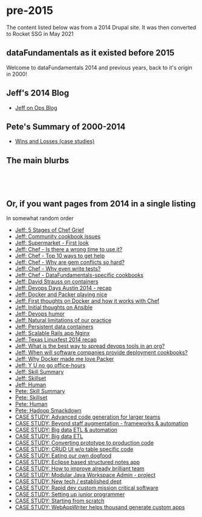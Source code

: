 # pre-2015

The content listed below was from a 2014 Drupal site. It was then converted to Rocket SSG in May 2021

## dataFundamentals as it existed before 2015

Welcome to dataFundamentals 2014 and previous years, back to it's origin in 2000!


## Jeff's 2014 Blog

- [Jeff on Ops Blog](/content/jeff-on-ops-blog)

## Pete's Summary of 2000-2014

- [Wins and Losses (case studies)](/content/wins-and-losses)

## The main blurbs


<a href="/content/dev-offerings"><img alt=""
                src="/_merged_assets/_static/images/peteBanner.jpg" /></a>
                
<a href="/content/ops-offerings"><img alt=""
src="/_merged_assets/_static/images/opsJeffBanner.jpg" /></a>

<a href="/content/df.lab"><img alt=""
src="/_merged_assets/_static/images/scienceBanner.jpg" /></a>

<a href="/content/unicorn-gap"><img alt=""
src="/_merged_assets/_static/images/unicornGapBanner.jpg"
style="border-style: solid; border-width: 0px" /></a>

## Or, if you want pages from 2014 in a single listing

In somewhat random order

- [Jeff: 5 Stages of Chef Grief](/content/5-stages-chef-grief)
- [Jeff: Community cookbook issues](/content/chef-community-cookbook-issues)
- [Jeff: Supermarket - First look](/content/chef-supermarket-first-look)
- [Jeff: Chef - Is there a wrong time to use it?](/content/chef-there-wrong-time-use-it)
- [Jeff: Chef - Top 10 ways to get help](/content/chef-top-10-ways-get-help)
- [Jeff: Chef - Why are gem conflicts so hard?](/content/chef-why-are-gem-conflicts-so-hard)
- [Jeff: Chef - Why even write tests?](/content/chef-why-even-write-tests)
- [Jeff: Chef - DataFundamentals-specific cookbooks](/content/datafundamentals-specific-chef-cookbooks)
- [Jeff: David Strauss on containers](/content/david-strauss-containers)
- [Jeff: Devops Days Austin 2014 - recap](/content/devops-days-austin-2014-my-recap)
- [Jeff: Docker and Packer playing nice](/content/docker-and-packer-playing-nice-part-1)
- [Jeff: First thoughts on Docker and how it works with Chef](/content/first-thoughts-docker-and-how-it-works-chef)
- [Jeff: Initial thoughts on Ansible](/content/initial-thoughts-ansible)
- [Jeff: Devops humor](/content/list-devops-humor)
- [Jeff: Natural limitations of our practice](/content/natural-limitations)
- [Jeff: Persistent data containers](/content/persistent-data-containers-option-1)
- [Jeff: Scalable Rails app Nginx](/content/scalable-rails-app-nginx)
- [Jeff: Texas Linuxfest 2014 recap](/content/texas-linuxfest-2014-quick-recap)
- [Jeff: What is the best way to spread devops tools in an org?](/content/what-best-way-spread-devops-tools-organization)
- [Jeff: When will software companies provide deployment cookbooks?](/content/when-will-software-companies-provide-deployment-cookbooks)
- [Jeff: Why Docker made me love Packer](/content/why-docker-made-me-love-packer)
- [Jeff: Y U no go office-hours](/content/y-u-no-go-office-hours)
- [Jeff: Skill Summary](/content/jeff-carapetyan)
- [Jeff: Skillset](/content/skillset-jeff-carapetyan)
- [Jeff: Human](/content/human-jeff-carapetyan)
- [Pete: Skill Summary](/content/pete-carapetyan)
- [Pete: Skillset](/content/skillset-pete-carapetyan)
- [Pete: Human](/content/human-pete-carapetyan)
- [Pete: Hadoop Smackdown](/content/austin-jug-be-ready-smackdown)
- [CASE STUDY: Advanced code generation for larger teams](/content/case-study-advanced-code-generation-and-tooling-very-large-teams)
- [CASE STUDY: Beyond staff augmentation - frameworks & automation](/content/case-study-beyond-staff-augmentation-frameworks-and-automation)
- [CASE STUDY: Big data ETL & automation](/content/case-study-big-data-etl-automation)
- [CASE STUDY: Big data ETL](/content/case-study-big-data-etl)
- [CASE STUDY: Converting prototype to production code](/content/case-study-converting-prototype-code-base-production-code-base)
- [CASE STUDY: CRUD UI w/o table specific code](/content/case-study-crud-ui-without-table-specific-code)
- [CASE STUDY: Eating our own dogfood](/content/case-study-eating-our-own-devops-dog-food)
- [CASE STUDY: Eclipse based structured notes app](/content/case-study-eclipse-based-structured-notes-app)
- [CASE STUDY: How to improve already brilliant team](/content/case-study-how-improve-performance-already-brilliant-team)
- [CASE STUDY: Modular Java Workspace Admin - project](/content/case-study-modular-java-workspace-administration)
- [CASE STUDY: New tech / established dept](/content/case-study-new-technologies-established-department)
- [CASE STUDY: Rapid dev custom mission critical software](/content/case-study-rapid-development-custom-mission-critical-software)
- [CASE STUDY: Setting up junior programmer](/content/case-study-setting-junior-programmer-finished-app-administer-and-maintain)
- [CASE STUDY: Starting from scratch](/content/case-study-starting-scratch)
- [CASE STUDY: WebAppWriter helps thousand generate custom apps](/content/case-study-webappwriter-helps-thousand-generate-custom-applications)